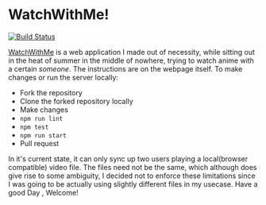 # WatchWithMe!
[![Build Status](https://travis-ci.com/ssd71/watchwithme.svg?branch=master)](https://travis-ci.com/ssd71/watchwithme)


[WatchWithMe](https://binge-together.herokuapp.com/) is a web application I made out of necessity, while sitting out in the heat of summer in the middle of nowhere, trying to watch anime with a certain _someone_. The instructions are on the webpage itself. To make changes or run the server locally:

- Fork the repository
- Clone the forked repository locally
- Make changes
- `npm run lint`
- `npm test`
- `npm run start`
- Pull request

In it's current state, it can only sync up two users playing a local(browser compatible) video file. The files need not be the same, which although does give rise to some ambiguity, I decided not to enforce these limitations since I was going to be actually using slightly different files in my usecase.
Have a good Day , Welcome!

